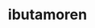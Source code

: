 ---
title: ibutamoren
popular_name: "Ibutamoren"
developmental_codes: ["MK-677", "Ibutamoren"]
street_names: ["Ibutamoren", "MK-677", "Nutrobal"]
product_names: ["Ibutamoren Mesylate", "MK-677"]
description: Ibutamoren is a potent, long-acting, orally-active, selective, and non-peptide agonist of the ghrelin receptor and a growth hormone secretagogue, mimicking the growth hormone (GH)-stimulating action of the endogenous hormone ghrelin. It has been shown to increase the secretion of several hormones including GH and insulin-like growth factor 1 (IGF-1) and produces sustained increases in the plasma levels of these hormones while also raising cortisol levels.
short_description: "Orally-active ghrelin receptor agonist that increases GH and IGF-1 levels for enhanced muscle growth, better sleep, and improved recovery."
benefits: ["Increased growth hormone and IGF-1 levels", "Enhanced muscle growth and strength", "Improved bone density", "Better sleep quality and duration", "Faster recovery and healing", "Improved skin", "hair", "and nail quality", "Increased appetite", "Stimulates growth hormone release"]
dosage_levels: ["Beginner: 10-15mg daily (oral)", "Intermediate: 15-20mg daily (oral)", "Advanced: 20-25mg daily (oral)", "Best taken before bed for enhanced sleep benefits"]
research: ["wikipedia: https://en.wikipedia.org/wiki/ibutamoren", "pubmed: https://pubmed.ncbi.nlm.nih.gov/?term=ibutamoren", "clinical trials: https://clinicaltrials.gov/search?term=ibutamoren", "pubmed study: https://pubmed.ncbi.nlm.nih.gov/40882886/", "pubmed study: https://pubmed.ncbi.nlm.nih.gov/40551438/"]
tags: ["growth hormone", "muscle gain", "oral", "sleep"]
affiliate_links: []
is_natty: false
created_at: 2025-10-17T08:26:21.285Z
last_updated_at: 2025-10-18T05:32:28.672Z
---